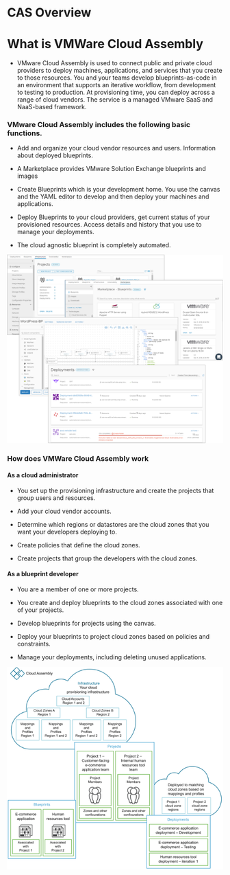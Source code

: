 # CAS Overview

# What is VMWare Cloud Assembly

- VMware Cloud Assembly is used to connect public and private cloud providers to deploy machines, applications, and services that you create to those resources. You and your teams develop blueprints-as-code in an environment that supports an iterative workflow, from development to testing to production. At provisioning time, you can deploy across a range of cloud vendors. The service is a managed VMware SaaS and NaaS-based framework.

### VMware Cloud Assembly includes the following basic functions.

- Add and organize your cloud vendor resources and users. Information about deployed blueprints.

- A Marketplace provides VMware Solution Exchange blueprints and images

- Create Blueprints which is your development home. You use the canvas and the YAML editor to develop and then deploy your machines and applications.

- Deploy Blueprints to your cloud providers, get current status of your provisioned resources. Access details and history that you use to manage your deployments.

- The cloud agnostic blueprint is completely automated. 

![](https://github.com/riazvm/planespotterCloud/blob/master/planespotter-master/docs/pics/VMWareCAS.png)

### How does VMWare Cloud Assembly work

#### As a cloud administrator 
 - You set up the provisioning infrastructure and create the projects that group users and resources.

 - Add your cloud vendor accounts. 

 - Determine which regions or datastores are the cloud zones that you want your developers deploying to. 

 - Create policies that define the cloud zones. 

 - Create projects that group the developers with the cloud zones. 

#### As a blueprint developer
- You are a member of one or more projects.

- You create and deploy blueprints to the cloud zones associated with one of your projects.

- Develop blueprints for projects using the canvas. 

- Deploy your blueprints to project cloud zones based on policies and constraints.

- Manage your deployments, including deleting unused applications. 

![](https://github.com/riazvm/planespotterCloud/blob/master/planespotter-master/docs/pics/CASHowItWorks.png)





